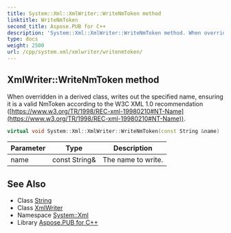 ```yaml
---
title: System::Xml::XmlWriter::WriteNmToken method
linktitle: WriteNmToken
second_title: Aspose.PUB for C++
description: 'System::Xml::XmlWriter::WriteNmToken method. When overridden in a derived class, writes out the specified name, ensuring it is a valid NmToken according to the W3C XML 1.0 recommendation () in C++.'
type: docs
weight: 2500
url: /cpp/system.xml/xmlwriter/writenmtoken/
---
```

## XmlWriter::WriteNmToken method


When overridden in a derived class, writes out the specified name, ensuring it is a valid NmToken according to the W3C XML 1.0 recommendation ([https://www.w3.org/TR/1998/REC-xml-19980210#NT-Name](https://www.w3.org/TR/1998/REC-xml-19980210#NT-Name)).

```cpp
virtual void System::Xml::XmlWriter::WriteNmToken(const String &name)
```


| Parameter | Type | Description |
| --- | --- | --- |
| name | const String\& | The name to write. |

## See Also

* Class [String](../../../system/string/)
* Class [XmlWriter](../)
* Namespace [System::Xml](../../)
* Library [Aspose.PUB for C++](../../../)
